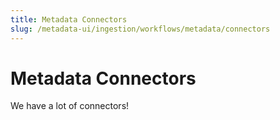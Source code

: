 ```yaml
---
title: Metadata Connectors
slug: /metadata-ui/ingestion/workflows/metadata/connectors
---
```


# Metadata Connectors

We have a lot of connectors!
